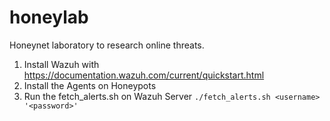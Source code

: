 # honeylab
Honeynet laboratory to research online threats.
1. Install Wazuh with https://documentation.wazuh.com/current/quickstart.html
2. Install the Agents on Honeypots
3. Run the fetch_alerts.sh on Wazuh Server `./fetch_alerts.sh <username> '<password>'`
